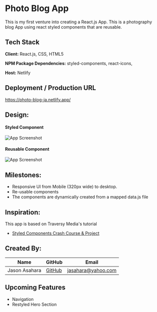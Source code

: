 
# Photo Blog App

This is my first venture into creating a React.js App.  This is a photography blog App using react styled components that are reusable.
## Tech Stack

**Client:** React.js, CSS, HTML5

**NPM Package Dependencies:** styled-components, react-icons, 

**Host:** Netlify

## Deployment / Production URL

https://photo-blog-ja.netlify.app/




## Design:

#### Styled Component
![App Screenshot](https://i.imgur.com/6C3S1Ss.png)

#### Reusable Component
![App Screenshot](https://i.imgur.com/EDp8fv4.png)


## Milestones:

- Responsive UI from Mobile (320px wide) to desktop.
- Re-usable components
- The components are dynamically created from a mapped data.js file

## Inspiration:
This app is based on Traversy Media's tutorial

- [Styled Components Crash Course & Project](https://www.youtube.com/watch?v=02zO0hZmwnw)


## Created By:

**Name** | **GitHub** | **Email** 
---------| ---------- | ---------
Jason Asahara | [GitHub](https://github.com/Ansel291) | [jasahara@yahoo.com](jasahara@yahoo.com)


## Upcoming Features
- Navigation
- Restyled Hero Section
